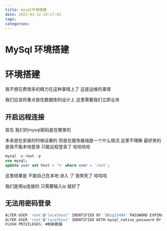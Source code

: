 ```yaml
---
title: mysql环境搭建
date: 2023-03-12 14:17:43
tags:
categories:
---
```



# MySql 环境搭建

# 环境搭建

我不想花费很多的精力在这种事情上了 这是运维的事情

我们应该将重点放在数据库的设计上 这里需要我们立即业务



## 开启远程连接

首先 我们的mysql密码是在哪里的 

本来是在安装的时候设置的 但是在服务器端是一个什么情况 这里不理解 最好笑的是我不能本地登录 只能远程登录了 哈哈哈哈

```sql
mysql -u root -p
use mysql;
update user set host = '%' where user = 'root';

```

这里结果是 不能自己在本地 进入 了 我笑死了 哈哈哈



我们是用ip连接的 只需要输入ip 就好了





## 无法用密码登录




```js
ALTER USER 'root'@'localhost' IDENTIFIED BY '@Dzg15484' PASSWORD EXPIRE NEVER; #修改加密规则
ALTER USER 'root'@'localhost' IDENTIFIED WITH mysql_native_password BY '@Dzg15484'; #修改密码
FLUSH PRIVILEGES; #刷新数据
```



